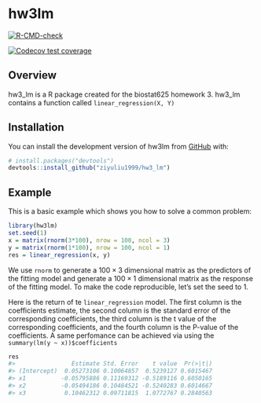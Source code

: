 
<!-- README.md is generated from README.Rmd. Please edit that file -->

# hw3lm

<!-- badges: start -->

[![R-CMD-check](https://github.com/ziyuliu1999/hw3_lm/actions/workflows/R-CMD-check.yaml/badge.svg)](https://github.com/ziyuliu1999/hw3_lm/actions/workflows/R-CMD-check.yaml)
<!-- badges: end -->

<!-- badges: start -->

[![Codecov test
coverage](https://codecov.io/gh/ziyuliu1999/hw3_lm/branch/main/graph/badge.svg)](https://app.codecov.io/gh/ziyuliu1999/hw3_lm?branch=main)
<!-- badges: end -->

## Overview

hw3_lm is a R package created for the biostat625 homework 3. hw3_lm
contains a function called `linear_regression(X, Y)`

## Installation

You can install the development version of hw3lm from
[GitHub](https://github.com/) with:

``` r
# install.packages("devtools")
devtools::install_github("ziyuliu1999/hw3_lm")
```

## Example

This is a basic example which shows you how to solve a common problem:

``` r
library(hw3lm)
set.seed(1)
x = matrix(rnorm(3*100), nrow = 100, ncol = 3)
y = matrix(rnorm(1*100), nrow = 100, ncol = 1)
res = linear_regression(x, y)
```

We use `rnorm` to generate a $100 \times 3$ dimensional matrix as the
predictors of the fitting model and generate a $100 \times 1$
dimensional matrix as the response of the fitting model. To make the
code reproducible, let’s set the seed to 1.

Here is the return of te `linear_regression` model. The first column is
the coefficients estimate, the second column is the standard error of
the corresponding coefficients, the third column is the t value of the
corresponding coefficients, and the fourth column is the P-value of the
coefficients. A same perfomance can be achieved via using the
`summary(lm(y ~ x))$coefficients`

``` r
res
#>                Estimate Std. Error    t value  Pr(>|t|)
#> (Intercept)  0.05273106 0.10064857  0.5239127 0.6015467
#> x1          -0.05795886 0.11169312 -0.5189116 0.6050165
#> x2          -0.05494186 0.10484521 -0.5240283 0.6014667
#> x3           0.10462312 0.09711815  1.0772767 0.2840563
```
